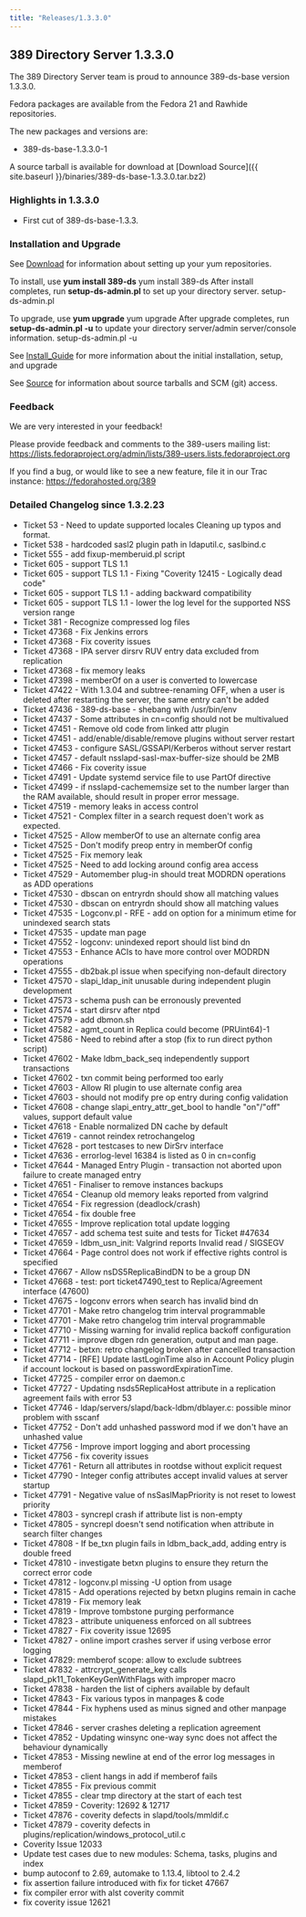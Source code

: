 ```yaml
---
title: "Releases/1.3.3.0"
---
```

389 Directory Server 1.3.3.0
-----------------------------

The 389 Directory Server team is proud to announce 389-ds-base version 1.3.3.0.

Fedora packages are available from the Fedora 21 and Rawhide repositories.

The new packages and versions are:

-   389-ds-base-1.3.3.0-1

A source tarball is available for download at [Download Source]({{ site.baseurl }}/binaries/389-ds-base-1.3.3.0.tar.bz2)

### Highlights in 1.3.3.0

-   First cut of 389-ds-base-1.3.3.

### Installation and Upgrade

See [Download](../download.html) for information about setting up your yum repositories.

To install, use **yum install 389-ds** yum install 389-ds After install completes, run **setup-ds-admin.pl** to set up your directory server. setup-ds-admin.pl

To upgrade, use **yum upgrade** yum upgrade After upgrade completes, run **setup-ds-admin.pl -u** to update your directory server/admin server/console information. setup-ds-admin.pl -u

See [Install\_Guide](../legacy/install-guide.html) for more information about the initial installation, setup, and upgrade

See [Source](../development/source.html) for information about source tarballs and SCM (git) access.

### Feedback

We are very interested in your feedback!

Please provide feedback and comments to the 389-users mailing list: <https://lists.fedoraproject.org/admin/lists/389-users.lists.fedoraproject.org>

If you find a bug, or would like to see a new feature, file it in our Trac instance: <https://fedorahosted.org/389>

### Detailed Changelog since 1.3.2.23

-   Ticket 53    - Need to update supported locales Cleaning up typos and format.
-   Ticket 538   - hardcoded sasl2 plugin path in ldaputil.c, saslbind.c
-   Ticket 555   - add fixup-memberuid.pl script
-   Ticket 605   - support TLS 1.1
-   Ticket 605   - support TLS 1.1 - Fixing "Coverity 12415 - Logically dead code"
-   Ticket 605   - support TLS 1.1 - adding backward compatibility
-   Ticket 605   - support TLS 1.1 - lower the log level for the supported NSS version range
-   Ticket 381   - Recognize compressed log files
-   Ticket 47368 - Fix Jenkins errors
-   Ticket 47368 - Fix coverity issues
-   Ticket 47368 - IPA server dirsrv RUV entry data excluded from replication
-   Ticket 47368 - fix memory leaks
-   Ticket 47398 - memberOf on a user is converted to lowercase
-   Ticket 47422 - With 1.3.04 and subtree-renaming OFF, when a user is deleted after restarting the server, the same entry can't be added
-   Ticket 47436 - 389-ds-base - shebang with /usr/bin/env
-   Ticket 47437 - Some attributes in cn=config should not be multivalued
-   Ticket 47451 - Remove old code from linked attr plugin
-   Ticket 47451 - add/enable/disable/remove plugins without server restart
-   Ticket 47453 - configure SASL/GSSAPI/Kerberos without server restart
-   Ticket 47457 - default nsslapd-sasl-max-buffer-size should be 2MB
-   Ticket 47466 - Fix coverity issue
-   Ticket 47491 - Update systemd service file to use PartOf directive
-   Ticket 47499 - if nsslapd-cachememsize set to the number larger than the RAM available, should result in proper error message.
-   Ticket 47519 - memory leaks in access control
-   Ticket 47521 - Complex filter in a search request doen't work as expected.
-   Ticket 47525 - Allow memberOf to use an alternate config area
-   Ticket 47525 - Don't modify preop entry in memberOf config
-   Ticket 47525 - Fix memory leak
-   Ticket 47525 - Need to add locking around config area access
-   Ticket 47529 - Automember plug-in should treat MODRDN operations as ADD operations
-   Ticket 47530 - dbscan on entryrdn should show all matching values
-   Ticket 47530 - dbscan on entryrdn should show all matching values
-   Ticket 47535 - Logconv.pl - RFE - add on option for a minimum etime for unindexed search stats
-   Ticket 47535 - update man page
-   Ticket 47552 - logconv: unindexed report should list bind dn
-   Ticket 47553 - Enhance ACIs to have more control over MODRDN operations
-   Ticket 47555 - db2bak.pl issue when specifying non-default directory
-   Ticket 47570 - slapi_ldap_init unusable during independent plugin development
-   Ticket 47573 - schema push can be erronously prevented
-   Ticket 47574 - start dirsrv after ntpd
-   Ticket 47579 - add dbmon.sh
-   Ticket 47582 - agmt_count in Replica could become (PRUint64)-1
-   Ticket 47586 - Need to rebind after a stop (fix to run direct python script)
-   Ticket 47602 - Make ldbm_back_seq independently support transactions
-   Ticket 47602 - txn commit being performed too early
-   Ticket 47603 - Allow RI plugin to use alternate config area
-   Ticket 47603 - should not modify pre op entry during config validation
-   Ticket 47608 - change slapi_entry_attr_get_bool to handle "on"/"off" values, support default value
-   Ticket 47618 - Enable normalized DN cache by default
-   Ticket 47619 - cannot reindex retrochangelog
-   Ticket 47628 - port testcases to new DirSrv interface
-   Ticket 47636 - errorlog-level 16384 is listed as 0 in cn=config
-   Ticket 47644 - Managed Entry Plugin - transaction not aborted upon failure to create managed entry
-   Ticket 47651 - Finaliser to remove instances backups
-   Ticket 47654 - Cleanup old memory leaks reported from valgrind
-   Ticket 47654 - Fix regression (deadlock/crash)
-   Ticket 47654 - fix double free
-   Ticket 47655 - Improve replication total update logging
-   Ticket 47657 - add schema test suite and tests for Ticket #47634
-   Ticket 47659 - ldbm_usn_init: Valgrind reports Invalid read / SIGSEGV
-   Ticket 47664 - Page control does not work if effective rights control is specified
-   Ticket 47667 - Allow nsDS5ReplicaBindDN to be a group DN
-   Ticket 47668 - test: port ticket47490_test to Replica/Agreement interface (47600)
-   Ticket 47675 - logconv errors when search has invalid bind dn
-   Ticket 47701 - Make retro changelog trim interval programmable
-   Ticket 47701 - Make retro changelog trim interval programmable
-   Ticket 47710 - Missing warning for invalid replica backoff configuration
-   Ticket 47711 - improve dbgen rdn generation, output and man page.
-   Ticket 47712 - betxn: retro changelog broken after cancelled transaction
-   Ticket 47714 - [RFE] Update lastLoginTime also in Account Policy plugin if account lockout is based on passwordExpirationTime.
-   Ticket 47725 - compiler error on daemon.c
-   Ticket 47727 - Updating nsds5ReplicaHost attribute in a replication agreement fails with error 53
-   Ticket 47746 - ldap/servers/slapd/back-ldbm/dblayer.c: possible minor problem with sscanf
-   Ticket 47752 - Don't add unhashed password mod if we don't have an unhashed value
-   Ticket 47756 - Improve import logging and abort processing
-   Ticket 47756 - fix coverity issues
-   Ticket 47761 - Return all attributes in rootdse without explicit request
-   Ticket 47790 - Integer config attributes accept invalid  values at server startup
-   Ticket 47791 - Negative value of nsSaslMapPriority is not  reset to lowest priority
-   Ticket 47803 - syncrepl crash if attribute list is non-empty
-   Ticket 47805 - syncrepl doesn't send notification when attribute in search filter changes
-   Ticket 47808 - If be_txn plugin fails in ldbm_back_add, adding entry is double freed
-   Ticket 47810 - investigate betxn plugins to ensure they  return the correct error code
-   Ticket 47812 - logconv.pl missing -U option from usage
-   Ticket 47815 - Add operations rejected by betxn plugins remain in cache
-   Ticket 47819 - Fix memory leak
-   Ticket 47819 - Improve tombstone purging performance
-   Ticket 47823 - attribute uniqueness enforced on all subtrees
-   Ticket 47827 - Fix coverity issue 12695
-   Ticket 47827 - online import crashes server if using verbose error logging
-   Ticket 47829: memberof scope: allow to exclude subtrees
-   Ticket 47832 - attrcrypt_generate_key calls slapd_pk11_TokenKeyGenWithFlags with improper macro
-   Ticket 47838 - harden the list of ciphers available by default
-   Ticket 47843 - Fix various typos in manpages & code
-   Ticket 47844 - Fix hyphens used as minus signed and other manpage mistakes
-   Ticket 47846 - server crashes deleting a replication agreement
-   Ticket 47852 - Updating winsync one-way sync does not affect the behaviour dynamically
-   Ticket 47853 - Missing newline at end of the error log messages in memberof
-   Ticket 47853 - client hangs in add if memberof fails
-   Ticket 47855 - Fix previous commit
-   Ticket 47855 - clear tmp directory at the start of each test
-   Ticket 47859 - Coverity: 12692 & 12717
-   Ticket 47876 - coverity defects in slapd/tools/mmldif.c
-   Ticket 47879 - coverity defects in plugins/replication/windows_protocol_util.c
-   Coverity Issue 12033
-   Update test cases due to new modules: Schema, tasks, plugins and index
-   bump autoconf to 2.69, automake to 1.13.4, libtool to 2.4.2
-   fix assertion failure introduced with fix for ticket 47667
-   fix compiler error with alst coverity commit
-   fix coverity issue 12621
